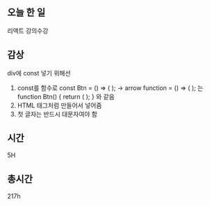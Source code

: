 ## 오늘 한 일
리액트 강의수강

## 감상

div에 const 넣기 위해선
1. const를 함수로 const Btn = () => ( );
-> arrow function 
= () => ( ); 는 function Btn() { return ( ); } 와 같음
2. HTML 태그처럼 만들어서 넣어줌
3.  첫 글자는 반드시 대문자여야 함


## 시간 

5H

## 총시간

217h
